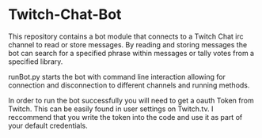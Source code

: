 # Twitch-Chat-Bot

This repository contains a bot module that connects to a Twitch Chat irc channel to read or store messages.
By reading and storing messages the bot can search for a specified phrase within messages or tally votes
from a specified library.  

runBot.py starts the bot with command line interaction allowing for connection and disconnection to different
channels and running methods.

In order to run the bot successfully you will need to get a oauth Token from Twitch.  This can be easily found
in user settings on Twitch.tv.  I reccommend that you write the token into the code and use it as part of your
default credentials.
